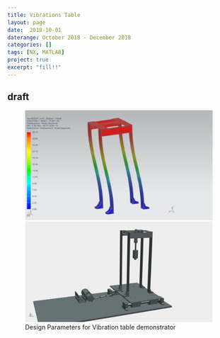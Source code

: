 ```yaml
---
title: Vibrations Table
layout: page
date:  2018-10-01
daterange: October 2018 - December 2018
categories: []
tags: [NX, MATLAB]
project: true
excerpt: "fill!!"
---
```

## draft


<figure class="half">
    <a href="/portfolio/Vibes_Table/AlumESSAY_fem3.png"><img src="/portfolio/Vibes_Table/AlumESSAY_fem3.png"></a>
    <a href="/portfolio/Vibes_Table/render.png"><img src="/portfolio/Vibes_Table/render.png"></a>
    <figcaption>Design Parameters for Vibration table demonstrator</figcaption>
</figure>
